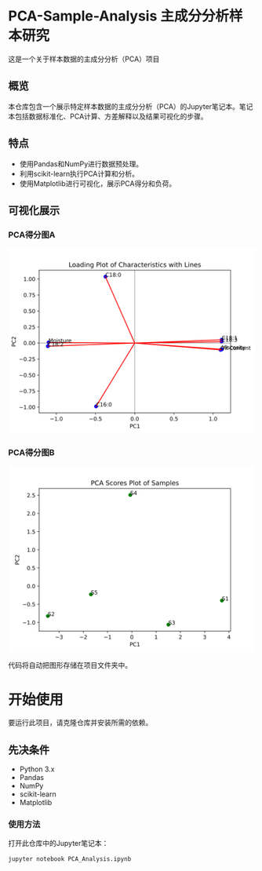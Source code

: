 # PCA-Sample-Analysis 主成分分析样本研究
 这是一个关于样本数据的主成分分析（PCA）项目

## 概览
本仓库包含一个展示特定样本数据的主成分分析（PCA）的Jupyter笔记本。笔记本包括数据标准化、PCA计算、方差解释以及结果可视化的步骤。

## 特点
- 使用Pandas和NumPy进行数据预处理。
- 利用scikit-learn执行PCA计算和分析。
- 使用Matplotlib进行可视化，展示PCA得分和负荷。


## 可视化展示
### PCA得分图A
![PCA Scores Plot A](./pic\PCA_Scores_Plot_A_2024-04-28_22-16-31.svg)

### PCA得分图B
![PCA Scores Plot B](./pic\PCA_Scores_Plot_B_2024-04-28_22-16-31.svg)

代码将自动把图形存储在项目文件夹中。

# 开始使用
要运行此项目，请克隆仓库并安装所需的依赖。

## 先决条件
- Python 3.x
- Pandas
- NumPy
- scikit-learn
- Matplotlib

### 使用方法
打开此仓库中的Jupyter笔记本：
```bash
jupyter notebook PCA_Analysis.ipynb
```
